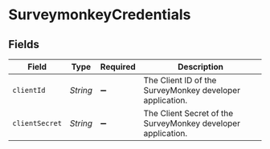 # SurveymonkeyCredentials


## Fields

| Field                                                        | Type                                                         | Required                                                     | Description                                                  |
| ------------------------------------------------------------ | ------------------------------------------------------------ | ------------------------------------------------------------ | ------------------------------------------------------------ |
| `clientId`                                                   | *String*                                                     | :heavy_minus_sign:                                           | The Client ID of the SurveyMonkey developer application.     |
| `clientSecret`                                               | *String*                                                     | :heavy_minus_sign:                                           | The Client Secret of the SurveyMonkey developer application. |